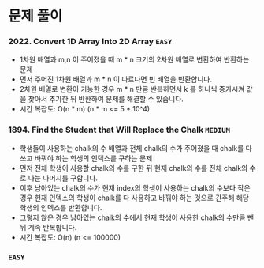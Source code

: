 # 문제 풀이

### 2022. Convert 1D Array Into 2D Array ```EASY```
- 1차원 배열과 m,n 이 주어졌을 때 m * n 크기의 2차원 배열로 변환하여 반환하는 문제
- 먼저 주어진 1차원 배열과 m * n 이 다르다면 빈 배열을 반환합니다.
- 2차원 배열로 변환이 가능한 경우 m * n 만큼 반복하면서 k 를 하나씩 증가시켜 값을 찾아서 추가한 뒤 반환하여 문제를 해결할 수 있습니다.
- 시간 복잡도: O(n * m) (n * m <= 5 * 10^4)

### 1894. Find the Student that Will Replace the Chalk ```MEDIUM```
- 학생들이 사용하는 chalk의 수 배열과 전체 chalk의 수가 주어졌을 때 chalk를 다 쓰고 바꿔야 하는 학생의 인덱스를 구하는 문제
- 먼저 전체 학생이 사용할 chalk의 수를 구한 뒤 현재 chalk의 수를 전체 chalk의 수로 나눈 나머지를 구합니다.
- 이후 남아있는 chalk의 수가 현재 index의 학생이 사용하는 chalk의 수보다 작은 경우 현재 인덱스의 학생이 chalk를 다 사용하고 바꿔야 하는 것으로 간주해 해당 학생의 인덱스를 반환합니다.
- 그렇지 않은 경우 남아있는 chalk의 수에서 현재 학생이 사용한 chalk의 수만큼 뺀 뒤 계속 반복합니다.
- 시간 복잡도: O(n) (n <= 100000)

### ```EASY```
